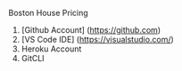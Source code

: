 Boston House Pricing
1. [Github Account] (https://github.com)
2. [VS Code IDE] (https://visualstudio.com/)
3. Heroku Account
4. GitCLI
